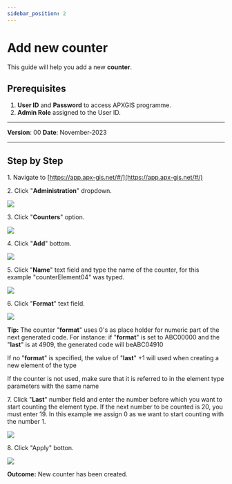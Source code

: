 ```yaml
---
sidebar_position: 2
---
```


# Add new counter

This guide will help you add a new **counter**.

## **Prerequisites**
1.	**User ID** and **Password** to access APXGIS programme.
2.	**Admin Role** assigned to the User ID.

------------

**Version**: 00
**Date**: November-2023

------------
## **Step by Step**

1\. Navigate to [https://app.apx-gis.net/#/](https://app.apx-gis.net/#/)


2\. Click "**Administration**" dropdown.

![](https://ajeuwbhvhr.cloudimg.io/colony-recorder.s3.amazonaws.com/files/2023-11-20/3a532246-06bd-4aa7-9b0c-6390ff565d60/user_cropped_screenshot.jpeg?tl_px=0,0&br_px=959,640&force_format=png&width=1120.0&wat=1&wat_opacity=1&wat_gravity=northwest&wat_url=https://colony-recorder.s3.amazonaws.com/images/watermarks/14B8A6_standard.png&wat_pad=87,60)


3\. Click "**Counters**" option.

![](https://ajeuwbhvhr.cloudimg.io/colony-recorder.s3.amazonaws.com/files/2023-11-20/26c4e3b5-04b7-467c-a422-4bb2d905488b/user_cropped_screenshot.jpeg?tl_px=0,0&br_px=959,769&force_format=png&width=1120.0&wat=1&wat_opacity=1&wat_gravity=northwest&wat_url=https://colony-recorder.s3.amazonaws.com/images/watermarks/14B8A6_standard.png&wat_pad=59,288)


4\. Click "**Add**" bottom.

![](https://ajeuwbhvhr.cloudimg.io/colony-recorder.s3.amazonaws.com/files/2023-11-20/a17c1855-83d5-4e49-8908-a769e590e8c6/user_cropped_screenshot.jpeg?tl_px=0,0&br_px=959,891&force_format=png&width=1120.0&wat=1&wat_opacity=1&wat_gravity=northwest&wat_url=https://colony-recorder.s3.amazonaws.com/images/watermarks/14B8A6_standard.png&wat_pad=291,970)


5\. Click "**Name**" text field and type the name of the counter, for this example "counterElement04" was typed.

![](https://ajeuwbhvhr.cloudimg.io/colony-recorder.s3.amazonaws.com/files/2023-11-20/b6eb9666-7448-41c8-a6de-a3e654877c05/user_cropped_screenshot.jpeg?tl_px=0,0&br_px=959,891&force_format=png&width=1120.0&wat=1&wat_opacity=1&wat_gravity=northwest&wat_url=https://colony-recorder.s3.amazonaws.com/images/watermarks/14B8A6_standard.png&wat_pad=148,37)


6\. Click "**Format**" text field.

![](https://ajeuwbhvhr.cloudimg.io/colony-recorder.s3.amazonaws.com/files/2023-11-20/a10981e0-a740-4b56-9631-63b407897647/user_cropped_screenshot.jpeg?tl_px=0,0&br_px=959,891&force_format=png&width=1120.0&wat=1&wat_opacity=1&wat_gravity=northwest&wat_url=https://colony-recorder.s3.amazonaws.com/images/watermarks/14B8A6_standard.png&wat_pad=142,98)


**Tip:** The counter "**format**" uses 0's as place holder for numeric part of the next generated code. For instance: if "**format**" is set to ABC00000 and the "**last**" is at 4909, the generated code will beABC04910

If no "**format**" is specified, the value of "**last**" +1 will used when creating a new element of the type

If the counter is not used, make sure that it is referred to in the element type parameters with the same name


7\. Click "**Last**" number field and enter the number before which you want to start counting the element type. If the next number to be counted is 20, you must enter 19. In this example we assign 0 as we want to start counting with the number 1.

![](https://ajeuwbhvhr.cloudimg.io/colony-recorder.s3.amazonaws.com/files/2023-11-20/5749c035-655b-4979-ad2d-c1aeb442033a/user_cropped_screenshot.jpeg?tl_px=0,0&br_px=959,891&force_format=png&width=1120.0&wat=1&wat_opacity=1&wat_gravity=northwest&wat_url=https://colony-recorder.s3.amazonaws.com/images/watermarks/14B8A6_standard.png&wat_pad=148,150)


8\. Click "Apply" botton.

![](https://ajeuwbhvhr.cloudimg.io/colony-recorder.s3.amazonaws.com/files/2023-11-20/9b18e828-be71-43c9-a247-1d528987c2da/ascreenshot.jpeg?tl_px=0,0&br_px=959,891&force_format=png&width=1120.0&wat=1&wat_opacity=1&wat_gravity=northwest&wat_url=https://colony-recorder.s3.amazonaws.com/images/watermarks/14B8A6_standard.png&wat_pad=259,978)


**Outcome:** New counter has been created.


